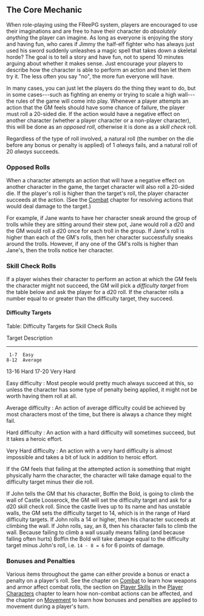 ## The Core Mechanic ##

When role-playing using the FReePG system, players are encouraged to use 
their imaginations and are free to have their character do *absolutely 
anything* the player can imagine. As long as everyone is enjoying the 
story and having fun, who cares if Jimmy the half-elf fighter who has 
always just used his sword suddenly unleashes a magic spell that takes 
down a skeletal horde? The goal is to tell a story and have fun, not to 
spend 10 minutes arguing about whether it makes sense. Just encourage 
your players to describe how the character is able to perform an action 
and then let them try it. The less often you say "no", the more fun 
everyone will have.

In many cases, you can just let the players do the thing they want to 
do, but in some cases---such as fighting an enemy or trying to scale a 
high wall---the rules of the game will come into play. Whenever a player 
attempts an action that the GM feels should have some chance of failure, 
the player must roll a 20-sided die. If the action would have a negative 
effect on another character (whether a player character or a non-player 
character), this will be done as an *opposed roll*, otherwise it is done 
as a *skill check* roll.

Regardless of the type of roll involved, a natural roll (the number on 
the die before any bonus or penalty is applied) of 1 *always* fails, and 
a natural roll of 20 *always* succeeds.

### Opposed Rolls ###

When a character attempts an action that will have a negative effect on 
another character in the game, the target character will also roll a 
20-sided die. If the player's roll is higher than the target's roll, the 
player character succeeds at the action. (See the [Combat](#combat) 
chapter for resolving actions that would deal damage to the target.)

For example, if Jane wants to have her character sneak around the group 
of trolls while they are sitting around their stew pot, Jane would roll a 
d20 and the GM would roll a d20 once for each troll in the group. If 
Jane's roll is higher than each of the GM's rolls, then her character 
successfully sneaks around the trolls. However, if any one of the GM's 
rolls is higher than Jane's, then the trolls notice her character.

### Skill Check Rolls ###

If a player wishes their character to perform an action at which the GM 
feels the character might not succeed, the GM will pick a *difficulty 
target* from the table below and ask the player for a d20 roll. If the 
character rolls a number equal to or greater than the difficulty target, 
they succeed.

#### Difficulty Targets ####

Table: Difficulty Targets for Skill Check Rolls

  Target  Description
--------  ------------------
     1-7  Easy
    8-12  Average
   13-16  Hard
   17-20  Very Hard

Easy difficulty
  : Most people would pretty much always succeed at this, so unless the
    character has some type of penalty being applied, it might not be 
    worth having them roll at all.

Average difficulty
  : An action of average difficulty could be achieved by most characters
    most of the time, but there is always a chance they might fail.

Hard difficulty
  : An action with a hard difficulty will sometimes succeed, but it
    takes a heroic effort.

Very Hard difficulty
  : An action with a very hard difficulty is almost impossible and takes
    a bit of luck in addition to heroic effort.

If the GM feels that failing at the attempted action is something that 
might physically harm the character, the character will take damage 
equal to the difficulty target minus their die roll.

If John tells the GM that his character, Boffin the Bold, is going to 
climb the wall of Castle Looserock, the GM will set the difficulty 
target and ask for a d20 skill check roll. Since the castle lives up to 
its name and has unstable walls, the GM sets the difficulty target to 
14, which is in the range of Hard difficulty targets. If John rolls a 14 
or higher, then his character succeeds at climbing the wall. If John 
rolls, say, an 8, then his character fails to climb the wall. Because 
failing to climb a wall usually means falling (and because falling often 
hurts) Boffin the Bold will take damage equal to the difficulty target 
minus John's roll, i.e. `14 - 8 = 6` for 6 points of damage.

### Bonuses and Penalties ###

Various items throughout the game can either provide a bonus or enact a 
penalty on a player's roll. See the chapter on [Combat](#combat) to 
learn how weapons and armor affect combat rolls, the section on [Player 
Skills](#player-skills) in the [Player Characters](#player-characters) 
chapter to learn how non-combat actions can be affected, and the chapter 
on [Movement](#movement) to learn how bonuses and penalties are applied 
to movement during a player's turn.
